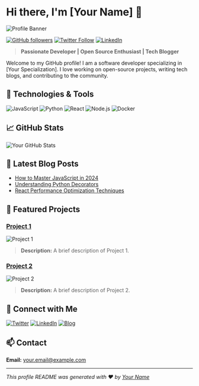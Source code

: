 # Hi there, I'm [Your Name] 👋

![Profile Banner](https://via.placeholder.com/800x200) <!-- Replace with your profile banner URL -->

[![GitHub followers](https://img.shields.io/github/followers/yourusername?label=Follow&style=social)](https://github.com/yourusername)
[![Twitter Follow](https://img.shields.io/twitter/follow/yourtwitterhandle?style=social)](https://twitter.com/yourtwitterhandle)
[![LinkedIn](https://img.shields.io/badge/LinkedIn-Connect-blue)](https://linkedin.com/in/yourlinkedinhandle)

> **Passionate Developer | Open Source Enthusiast | Tech Blogger**

Welcome to my GitHub profile! I am a software developer specializing in [Your Specialization]. I love working on open-source projects, writing tech blogs, and contributing to the community.

## 🚀 Technologies & Tools

![JavaScript](https://img.shields.io/badge/JavaScript-F7DF1E?style=for-the-badge&logo=javascript&logoColor=black)
![Python](https://img.shields.io/badge/Python-3776AB?style=for-the-badge&logo=python&logoColor=white)
![React](https://img.shields.io/badge/React-20232A?style=for-the-badge&logo=react&logoColor=61DAFB)
![Node.js](https://img.shields.io/badge/Node.js-339933?style=for-the-badge&logo=nodedotjs&logoColor=white)
![Docker](https://img.shields.io/badge/Docker-2496ED?style=for-the-badge&logo=docker&logoColor=white)

## 📈 GitHub Stats

![Your GitHub Stats](https://github-readme-stats.vercel.app/api?username=yourusername&show_icons=true&hide_border=true&theme=radical)

## 📝 Latest Blog Posts

<!-- BLOG-POST-LIST:START -->
- [How to Master JavaScript in 2024](https://yourblog.com/javascript-2024)
- [Understanding Python Decorators](https://yourblog.com/python-decorators)
- [React Performance Optimization Techniques](https://yourblog.com/react-performance)
<!-- BLOG-POST-LIST:END -->

## 💼 Featured Projects

### [Project 1](https://github.com/yourusername/project1)
![Project 1](https://via.placeholder.com/300x200) <!-- Replace with your project's image URL -->
> **Description:** A brief description of Project 1.

### [Project 2](https://github.com/yourusername/project2)
![Project 2](https://via.placeholder.com/300x200) <!-- Replace with your project's image URL -->
> **Description:** A brief description of Project 2.

## 🤝 Connect with Me

[![Twitter](https://img.shields.io/badge/Twitter-Follow-blue?style=for-the-badge&logo=twitter)](https://twitter.com/yourtwitterhandle)
[![LinkedIn](https://img.shields.io/badge/LinkedIn-Connect-blue?style=for-the-badge&logo=linkedin)](https://linkedin.com/in/yourlinkedinhandle)
[![Blog](https://img.shields.io/badge/Blog-Visit-blue?style=for-the-badge&logo=blogger)](https://yourblog.com)

## 📫 Contact

**Email:** [your.email@example.com](mailto:your.email@example.com)

---

*This profile README was generated with ❤️ by [Your Name](https://github.com/yourusername)*
